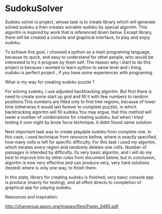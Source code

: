# SudokuSolver

Sudoku solver is project, whose task is to create library which will generate solved sudoku a then creates solvable sudoku by special algoritm. This algoritm is inspired by work that is referenced down below. Except library, there will be created a console and graphical interface, to play and enjoy sudoku.

To achiave this goal, i choosed a python as a main programing language, because its quick, and easy to understand for other people, who would be interested to try it program by them self. The reason why i start to do this project is because i wonted to learn python to same level and i thing, sudoku is perfect project , if you have some experiences with programing.

What is my way for creating sudoku puzzle ?

For solving sudoku, i use adjusted backtracking algoritm. But first there is need to create some start up grid and fill it with few numbers to random positions.This numbers are filled only to first tree regions, because of lower time (otherwise it would last forever to complete puzzle), in which backtracking algoritm will fill sudoku.You may argue, that this method will lower a number of combinations for creating sudoku, but when i tried testing it over night by brute force technique, it didnt found same solution. 

Next important task was to create playable sudoku from complete one. In this case, i used technique from resource bellow, where is exactly specified, how many cells is left for specific difficulty. For this task i used my algoritm, which iterates every region and randomly deletes one cells. Number of passages is intended by difficulty. Its very basic algoritm, and i will do my best to improve him by other rules from document below, but in conclusion, algoritm is now very effective and can produce very, very hard solutions (tested) where is only one way, to finish them.

In this state, library for creating sudoku is finished, very basic console app is produce (mainly for testing), and all effort 
directs to completion of graphical app for playing sudoku.

Resources and inspiration:

http://zhangroup.aporc.org/images/files/Paper_3485.pdf

